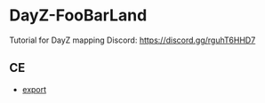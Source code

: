 # DayZ-FooBarLand
Tutorial for DayZ mapping
Discord: https://discord.gg/rguhT6HHD7

## CE
* [export](../docs/ce/export.md)
